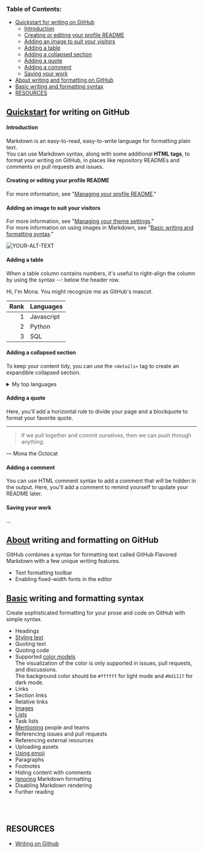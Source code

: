 
### Table of Contents:

<!-- vim-markdown-toc GFM -->

* [Quickstart for writing on GitHub](#quickstart-for-writing-on-github)
    * [Introduction](#introduction)
    * [Creating or editing your profile README](#creating-or-editing-your-profile-readme)
    * [Adding an image to suit your visitors](#adding-an-image-to-suit-your-visitors)
    * [Adding a table](#adding-a-table)
    * [Adding a collapsed section](#adding-a-collapsed-section)
    * [Adding a quote](#adding-a-quote)
    * [Adding a comment](#adding-a-comment)
    * [Saving your work](#saving-your-work)
* [About writing and formatting on GitHub](#about-writing-and-formatting-on-github)
* [Basic writing and formatting syntax](#basic-writing-and-formatting-syntax)
* [RESOURCES](#resources)

<!-- vim-markdown-toc -->


## [Quickstart](https://docs.github.com/en/get-started/writing-on-github/getting-started-with-writing-and-formatting-on-github/quickstart-for-writing-on-github) for writing on GitHub

#### Introduction

Markdown is an easy-to-read, easy-to-write language for formatting plain text.<br>
You can use Markdown syntax, along with some additional **HTML tags**, to format your writing on GitHub, in places like repository READMEs and comments on pull requests and issues.


#### Creating or editing your profile README

For more information, see "[Managing your profile README](https://docs.github.com/en/account-and-profile/setting-up-and-managing-your-github-profile/customizing-your-profile/managing-your-profile-readme#adding-a-profile-readme)."


#### Adding an image to suit your visitors

For more information, see "[Managing your theme settings](https://docs.github.com/en/account-and-profile/setting-up-and-managing-your-personal-account-on-github/managing-personal-account-settings/managing-your-theme-settings)."<br>
For more information on using images in Markdown, see "[Basic writing and formatting syntax](https://docs.github.com/en/get-started/writing-on-github/getting-started-with-writing-and-formatting-on-github/basic-writing-and-formatting-syntax#images)."

<picture>
 <source media="(prefers-color-scheme: dark)" srcset="YOUR-DARKMODE-IMAGE">
 <source media="(prefers-color-scheme: light)" srcset="YOUR-LIGHTMODE-IMAGE">
 <img alt="YOUR-ALT-TEXT" src="YOUR-DEFAULT-IMAGE">
</picture>


#### Adding a table

When a table column contains numbers, it's useful to right-align the column by using the syntax --: below the header row.

Hi, I'm Mona. You might recognize me as GitHub's mascot.

| Rank | Languages |
|-----:|-----------|
|     1| Javascript|
|     2| Python    |
|     3| SQL       |


#### Adding a collapsed section

To keep your content tidy, you can use the `<details>` tag to create an expandible collapsed section.

<details>
<summary>My top languages</summary>

| Rank | Languages |
|-----:|-----------|
|     1| Javascript|
|     2| Python    |
|     3| SQL       |

</details>


#### Adding a quote

Here, you'll add a horizontal rule to divide your page and a blockquote to format your favorite quote.

---
> If we pull together and commit ourselves, then we can push through anything.

— Mona the Octocat


#### Adding a comment

You can use HTML comment syntax to add a comment that will be hidden in the output. Here, you'll add a comment to remind yourself to update your README later.

<!-- TO DO: add more details about me later -->


#### Saving your work

...


## [About](https://docs.github.com/en/get-started/writing-on-github/getting-started-with-writing-and-formatting-on-github/about-writing-and-formatting-on-github) writing and formatting on GitHub

GitHub combines a syntax for formatting text called GitHub Flavored Markdown with a few unique writing features.

* Text formatting toolbar
* Enabling fixed-width fonts in the editor


## [Basic](https://docs.github.com/en/get-started/writing-on-github/getting-started-with-writing-and-formatting-on-github/basic-writing-and-formatting-syntax) writing and formatting syntax

Create sophisticated formatting for your prose and code on GitHub with simple syntax.

* Headings
* [Styling text](https://docs.github.com/en/get-started/writing-on-github/getting-started-with-writing-and-formatting-on-github/basic-writing-and-formatting-syntax#styling-text)
* Quoting text
* Quoting code
* Supported [color models](https://docs.github.com/en/get-started/writing-on-github/getting-started-with-writing-and-formatting-on-github/basic-writing-and-formatting-syntax#supported-color-models)<br>
The visualization of the color is only supported in issues, pull requests, and discussions.<br>
The background color should be `#ffffff` for light mode and `#0d1117` for dark mode.
* Links
* Section links
* Relative links
* [Images](https://docs.github.com/en/get-started/writing-on-github/getting-started-with-writing-and-formatting-on-github/basic-writing-and-formatting-syntax#images)
* [Lists](https://docs.github.com/en/get-started/writing-on-github/getting-started-with-writing-and-formatting-on-github/basic-writing-and-formatting-syntax#lists)
* Task lists
* [Mentioning](https://docs.github.com/en/get-started/writing-on-github/getting-started-with-writing-and-formatting-on-github/basic-writing-and-formatting-syntax#mentioning-people-and-teams) people and teams
* Referencing issues and pull requests
* Referencing external resources
* Uploading assets
* [Using emoji](https://docs.github.com/en/get-started/writing-on-github/getting-started-with-writing-and-formatting-on-github/basic-writing-and-formatting-syntax#using-emoji)
* Paragraphs
* Footnotes
* Hiding content with comments
* [Ignoring](https://docs.github.com/en/get-started/writing-on-github/getting-started-with-writing-and-formatting-on-github/basic-writing-and-formatting-syntax#ignoring-markdown-formatting) Markdown formatting
* Disabling Markdown rendering
* Further reading



<br>
<br>

## RESOURCES

* [Writing on Github](https://docs.github.com/en/get-started/writing-on-github/getting-started-with-writing-and-formatting-on-github)


